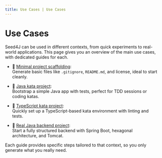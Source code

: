 ```yaml
---
title: Use Cases | Use Cases
---
```


# Use Cases

Seed4J can be used in different contexts, from quick experiments to real-world applications. This page gives you an overview of the main use cases, with dedicated guides for each.

- 🧪 [Minimal project scaffolding](./minimal-project.md):  
  Generate basic files like `.gitignore`, `README.md`, and license, ideal to start cleanly.

- 🥋 [Java kata project](./java-kata.md):  
  Bootstrap a simple Java app with tests, perfect for TDD sessions or coding katas.

- 🥋 [TypeScript kata project](./ts-kata.md):  
  Quickly set up a TypeScript-based kata environment with linting and tests.

- 🚀 [Real Java backend project](./java-backend.md):  
  Start a fully structured backend with Spring Boot, hexagonal architecture, and Tomcat.

Each guide provides specific steps tailored to that context, so you only generate what you really need.
